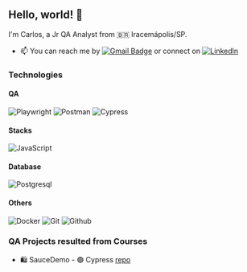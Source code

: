Hello, world! 👋
----------------

I'm Carlos, a Jr QA Analyst from :brazil: Iracemápolis/SP.
- 📫 You can reach me by [![Gmail Badge](https://img.shields.io/badge/-Gmail-c14438?style=flat-square&logo=Gmail&logoColor=white&link=mailto:logika.sciuro@gmail.com)](mailto:carloseduardorovai@gmail.com) or connect on [![Linkedln](https://img.shields.io/badge/LinkedIn-0077B5?style=flat-square&logo=linkedin&logoColor=white)](https://www.linkedin.com/in/carlosrovai/) 

### Technologies
#### QA
![Playwright](https://img.shields.io/badge/-Playwright-000?&logo=playwright)
![Postman](https://img.shields.io/badge/Postman-000?&logo=postman)
![Cypress](https://img.shields.io/badge/Cypress-000?&logo=Cypress)

#### Stacks
![JavaScript](https://img.shields.io/badge/logo-JavaScript-blue?logo=javascript)

#### Database
![Postgresql](https://img.shields.io/badge/Postgresql-000?&logo=Postgresql)

#### Others
![Docker](https://img.shields.io/badge/-Docker-000?&logo=Docker)
![Git](https://img.shields.io/badge/Git-000?&logo=Git)
![Github](https://img.shields.io/badge/Github-000?&logo=github)


### QA Projects resulted from Courses 
- 🛍️ SauceDemo         - 🟢 Cypress                  [repo](https://github.com/rovaicarlos/cypress-estudo) 



<!--
**ecureuill/ecureuill** is a ✨ _special_ ✨ repository because its `README.md` (this file) appears on your GitHub profile.

Here are some ideas to get you started:

- 🔭 I’m currently working on ...
- 🌱 I’m currently learning ...
- 👯 I’m looking to collaborate on ...
- 🤔 I’m looking for help with ...
- 💬 Ask me about ...
- 📫 How to reach me: ...
- 😄 Pronouns: ...
- ⚡ Fun fact: ...

![TDD](https://img.shields.io/badge/TDD-000?&logo=tdd)
![BDD](https://img.shields.io/badge/BDD-000?&logo=bdd)

-->
